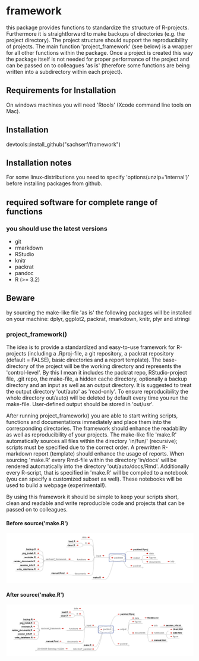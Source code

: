 # framework
this package provides functions to standardize the structure of R-projects. Furthermore it is straightforward to make backups of directories (e.g. the project directory). The project structure should support the reproducibility of projects. The main function 'project_framework' (see below) is a wrapper for all other functions within the package. Once a project is created this way the package itself is not needed for proper performance of the project and can be passed on to colleagues 'as is' (therefore some functions are being written into a subdirectory within each project).

## Requirements for Installation
On windows machines you will need 'Rtools' (Xcode command line tools on Mac).

## Installation
devtools::install_github("sachserf/framework")

## Installation notes
For some linux-distributions you need to specify 'options(unzip='internal')' before installing packages from github.

## required software for complete range of functions
### you should use the latest versions
- git
- rmarkdown
- RStudio
- knitr
- packrat
- pandoc
- R (>= 3.2)

## Beware
by sourcing the make-like file 'as is' the following packages will be installed on your machine: dplyr, ggplot2, packrat, rmarkdown, knitr, plyr and stringi

### project_framework()
The idea is to provide a standardized and easy-to-use framework for R-projects (including a .Rproj-file, a git repository, a packrat repository (default = FALSE), basic directories and a report template). The base-directory of the project will be the working directory and represents the 'control-level'. By this I mean it includes the packrat repo, RStudio-project file, .git repo, the make-file, a hidden cache directory, optionally a backup directory and an input as well as an output directory. It is suggested to treat the output directory 'out/auto' as 'read-only'. To ensure reproducibility the whole directory out/auto) will be deleted by default every time you run the make-file. User-defined output should be stored in 'out/usr'.

After running project_framework() you are able to start writing scripts, functions and documentations immediately and place them into the corresponding directories. The framework should enhance the readability as well as reproducibility of your projects. The make-like file 'make.R' automatically sources all files within the directory 'in/fun/' (recursive); scripts must be specified due to the correct order. A prewritten R-markdown report (template) should enhance the usage of reports. When sourcing 'make.R' every Rmd-file within the directory 'in/docs' will be rendered automatically into the directory 'out/auto/docs/Rmd'. Additionally every R-script, that is specified in 'make.R' will be compiled to a notebook (you can specify a customized subset as well). These notebooks will be used to build a webpage (experimental!).

By using this framework it should be simple to keep your scripts short, clean and readable and write reproducible code and projects that can be passed on to colleagues.

#### Before source('make.R')

![structure of the created files and directories before source('make.R')][1]

[1]: figures/before.jpg "structure of the created files and directories before source('make.R')"

#### After source('make.R')

![structure of the created files and directories after source('make.R')][2]

[2]: figures/after.jpg "structure of the created files and directories after source('make.R')"